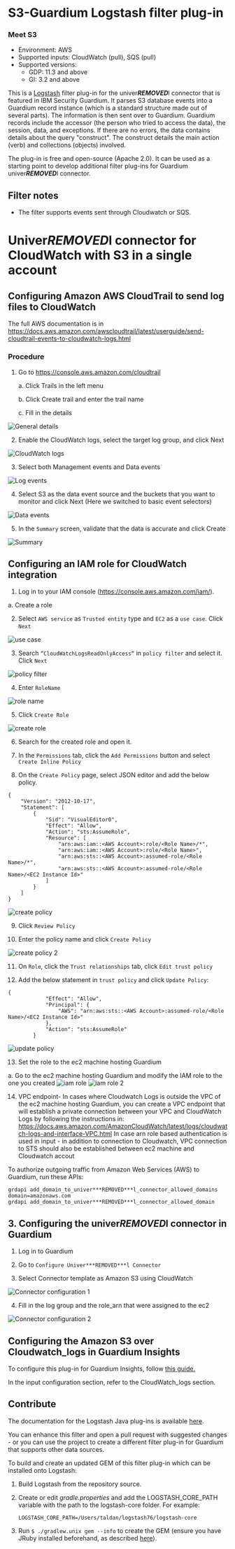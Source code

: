 # S3-Guardium Logstash filter plug-in
### Meet S3
* Environment: AWS
* Supported inputs: CloudWatch (pull), SQS (pull)
* Supported versions:
   * GDP: 11.3 and above
   * GI: 3.2 and above

This is a [Logstash](https://github.com/elastic/logstash) filter plug-in for the univer***REMOVED***l connector that is featured in IBM Security Guardium. It parses S3 database events into a Guardium record instance (which is a standard structure made out of several parts). The information is then sent over to Guardium. Guardium records include the accessor (the person who tried to access the data), the session, data, and exceptions. If there are no errors, the data contains details about the query "construct". The construct details the main action (verb) and collections (objects) involved. 

The plug-in is free and open-source (Apache 2.0). It can be used as a starting point to develop additional filter plug-ins for Guardium univer***REMOVED***l connector.

## Filter notes
* The filter supports events sent through Cloudwatch or SQS.

# Univer***REMOVED***l connector for CloudWatch with S3 in a single account

## Configuring Amazon AWS CloudTrail to send log files to CloudWatch

The full AWS documentation is in
https://docs.aws.amazon.com/awscloudtrail/latest/userguide/send-cloudtrail-events-to-cloudwatch-logs.html

### Procedure

1. Go to https://console.aws.amazon.com/cloudtrail

    a.	Click Trails in the left menu

    b.	Click Create trail and enter the trail name

    c.	Fill in the details

![General details](/docs/images/cloudwatch/general_details.png)

2. Enable the CloudWatch logs, select the target log group, and click Next

![CloudWatch logs](/docs/images/cloudwatch/CloudWatch_logs.png)

3. Select both Management events and Data events

![Log events](/docs/images/cloudwatch/log_events.png)

4. Select S3 as the data event source and the buckets that you want to monitor and click Next (Here we switched to basic event selectors)

![Data events](/docs/images/cloudwatch/data_events.png)



5. In the `Summary` screen, validate that the data is accurate and click Create

 ![Summary](/docs/images/cloudwatch/summary.png)

## Configuring an IAM role for CloudWatch integration

1.	Log in to your IAM console (https://console.aws.amazon.com/iam/).

   a. Create a role

2.	Select ```AWS service``` as ```Trusted entity``` type and ```EC2``` as a ```use case```. Click ```Next```

![use case](/docs/images/cloudwatch/use_case.png)

3.	Search ```“CloudWatchLogsReadOnlyAccess“``` in ```policy filter``` and select it. Click ```Next```

![policy filter](/docs/images/cloudwatch/policy_filter.png)

4.	Enter ```RoleName```

![role name](/docs/images/cloudwatch/role_name.png)

5.	Click ```Create Role```

![create role](/docs/images/cloudwatch/create_role.png)

6.	Search for the created role and open it.

7.	In the ```Permissions``` tab, click the ```Add Permissions``` button and select ```Create Inline Policy```

8.	On the ```Create Policy``` page, select JSON editor and add the below policy.
```
{
    "Version": "2012-10-17",
    "Statement": [
        {
            "Sid": "VisualEditor0",
            "Effect": "Allow",
            "Action": "sts:AssumeRole",
            "Resource": [
                "arn:aws:iam::<AWS Account>:role/<Role Name>/*",
                "arn:aws:iam::<AWS Account>:role/<Role Name>",
                "arn:aws:sts::<AWS Account>:assumed-role/<Role Name>/*",
                "arn:aws:sts::<AWS Account>:assumed-role/<Role Name>/<EC2 Instance Id>"
            ]
        }
    ]
}
 ```
 ![create policy](/docs/images/cloudwatch/create_policy.png)

9.	Click ```Review Policy```

10.	Enter the policy name and click ```Create Policy```

![create policy 2](/docs/images/cloudwatch/create_policy_2.png)

11.	On ```Role```, click the ```Trust relationships``` tab, click ```Edit trust policy```

12.	Add the below statement in ```trust policy``` and click  ```Update Policy```:

```
{
            "Effect": "Allow",
            "Principal": {
                "AWS": "arn:aws:sts::<AWS Account>:assumed-role/<Role Name>/<EC2 Instance Id>"
            },
            "Action": "sts:AssumeRole"
        }
```
![update policy](/docs/images/cloudwatch/update_policy.png)

13.	Set the role to the ec2 machine hosting Guardium

 a.	Go to the ec2 machine hosting Guardium and modify the IAM role to the one you created
![iam role](/docs/images/cloudwatch/iam_role.png)
![iam role 2](/docs/images/cloudwatch/iam_role_2.png)


14.	VPC endpoint- In cases where Cloudwatch Logs is outside the VPC of the ec2 machine hosting Guardium, you can create a VPC endpoint that will establish a private connection between your VPC and CloudWatch Logs by following the instructions in: https://docs.aws.amazon.com/AmazonCloudWatch/latest/logs/cloudwatch-logs-and-interface-VPC.html In case arn role based authentication is used in input - in addition to connection to Cloudwatch, VPC connection to STS should also be established between ec2 machine and Cloudwatch accout

To authorize outgoing traffic from Amazon Web Services (AWS) to Guardium, run these APIs:
```
grdapi add_domain_to_univer***REMOVED***l_connector_allowed_domains domain=amazonaws.com
grdapi add_domain_to_univer***REMOVED***l_connector_allowed_domain
```


## 3. Configuring the univer***REMOVED***l connector in Guardium

1. Log in to Guardium

2. Go to `Configure Univer***REMOVED***l Connector`

3. Select Connector template as Amazon S3 using CloudWatch

 ![Connector configuration 1](/docs/images/cloudwatch/connector_configuration_1.png)

4. Fill in the log group and the role_arn that were assigned to the ec2

 ![Connector configuration 2](/docs/images/cloudwatch/connector_configuration_2.png)

## Configuring the Amazon S3 over Cloudwatch_logs in Guardium Insights

To configure this plug-in for Guardium Insights, follow [this guide.](https://github.com/IBM/univer***REMOVED***l-connectors/blob/main/docs/UC_Configuration_GI.md)

In the input configuration section, refer to the CloudWatch_logs section.

## Contribute

The documentation for the Logstash Java plug-ins is available [here](https://www.elastic.co/guide/en/logstash/current/contributing-java-plugin.html).

You can enhance this filter and open a pull request with suggested changes - or you can use the project to create a different filter plug-in for Guardium that supports other data sources.

To build and create an updated GEM of this filter plug-in which can be installed onto Logstash: 
1. Build Logstash from the repository source.
2. Create or edit _gradle.properties_ and add the LOGSTASH_CORE_PATH variable with the path to the logstash-core folder. For example: 
    
    ```LOGSTASH_CORE_PATH=/Users/taldan/logstash76/logstash-core```

3. Run ```$ ./gradlew.unix gem --info``` to create the GEM (ensure you have JRuby installed beforehand, as described [here](https://www.ibm.com/docs/en/guardium/11.3?topic=connector-developing-plug-ins)).
